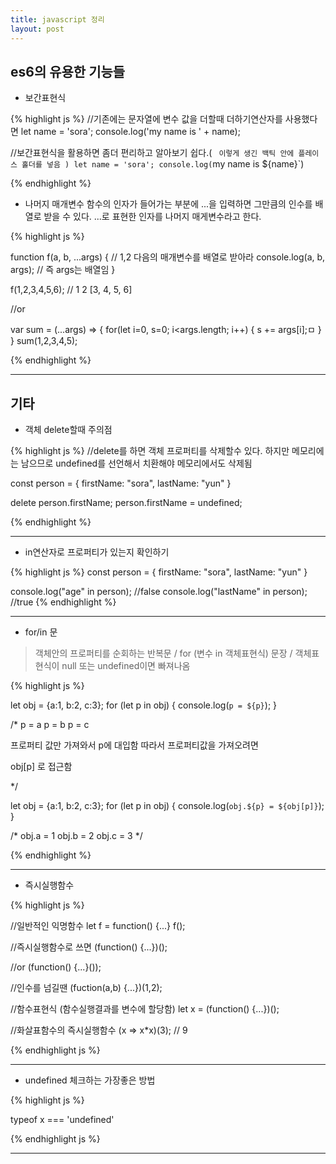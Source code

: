 ```yaml
---
title: javascript 정리
layout: post
---
```


## es6의 유용한 기능들

* 보간표현식

{% highlight js %}
//기존에는 문자열에 변수 값을 더할때 더하기연산자를 사용했다면
let name = 'sora';
console.log('my name is ' + name);

//보간표현식을 활용하면 좀더 편리하고 알아보기 쉽다.( ` 이렇게 생긴 백틱 안에 플레이스 홀더를 넣음 )
let name = 'sora';
console.log(`my name is ${name}`)

{% endhighlight %}

* 나머지 매개변수
함수의 인자가 들어가는 부분에 ...을 입력하면 그만큼의 인수를 배열로 받을 수 있다.
...로 표현한 인자를 나머지 매게변수라고 한다.

{% highlight js %}

function f(a, b, ...args) { // 1,2 다음의 매개변수를 배열로 받아라
    console.log(a, b, args); // 즉 args는 배열임
}

f(1,2,3,4,5,6); // 1 2 [3, 4, 5, 6]

//or

var sum = (...args) => {
    for(let i=0, s=0; i<args.length; i++) {
        s += args[i];ㅁ
    }
}
sum(1,2,3,4,5);

{% endhighlight %}


---

## 기타

* 객체 delete할때 주의점

{% highlight js %}
//delete를 하면 객체 프로퍼티를 삭제할수 있다. 하지만 메모리에는 남으므로 undefined를 선언해서 치환해야 메모리에서도 삭제됨

const person = {
    firstName: "sora",
    lastName: "yun"
}

delete person.firstName;
person.firstName = undefined;

{% endhighlight %}

---

* in연산자로 프로퍼티가 있는지 확인하기

{% highlight js %}
const person = {
    firstName: "sora",
    lastName: "yun"
}

console.log("age" in person); //false
console.log("lastName" in person); //true
{% endhighlight %}

---


* for/in 문
> 객체안의 프로퍼티를 순회하는 반복문 / 
for (변수 in 객체표현식) 문장 / 
객체표현식이 null 또는 undefined이면 빠져나옴

{% highlight js %}

 let obj = {a:1, b:2, c:3};
 for (let p in obj) {
     console.log(`p = ${p}`);
 }
 
 /*
 p = a
 p = b
 p = c
 
 프로퍼티 값만 가져와서 p에 대입함
 따라서 프로퍼티값을 가져오려면 
 
 obj[p] 로 접근함
 
 */
 
  let obj = {a:1, b:2, c:3};
  for (let p in obj) {
      console.log(`obj.${p} = ${obj[p]}`);
  }
  
   /*
   obj.a = 1
   obj.b = 2
   obj.c = 3
   */
 

{% endhighlight %}

---

* 즉시실행함수

{% highlight js %}

//일반적인 익명함수
let f = function() {...}
f();

//즉시실행함수로 쓰면
(function() {...})();


//or
(function() {...}());

//인수를 넘길땐
(fuction(a,b) {...})(1,2);

//함수표현식 (함수실행결과를 변수에 할당함)
let x = (function() {...})();

//화살표함수의 즉시실행함수
(x => x*x)(3); // 9

{% endhighlight js %}

---

* undefined 체크하는 가장좋은 방법

 {% highlight js %}
 
 typeof x === 'undefined'
 
 {% endhighlight js %}
 
 ---
